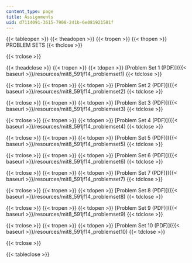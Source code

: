 ```yaml
---
content_type: page
title: Assignments
uid: d7114091-3615-7908-241b-6e081921581f
---
```


{{< tableopen >}}
{{< theadopen >}}
{{< tropen >}}
{{< thopen >}}
PROBLEM SETS
{{< thclose >}}

{{< trclose >}}

{{< theadclose >}}
{{< tropen >}}
{{< tdopen >}}
[Problem Set 1 (PDF)]({{< baseurl >}}/resources/mit8_591jf14_problemset1)
{{< tdclose >}}

{{< trclose >}}
{{< tropen >}}
{{< tdopen >}}
[Problem Set 2 (PDF)]({{< baseurl >}}/resources/mit8_591jf14_problemset2)
{{< tdclose >}}

{{< trclose >}}
{{< tropen >}}
{{< tdopen >}}
[Problem Set 3 (PDF)]({{< baseurl >}}/resources/mit8_591jf14_problemset3)
{{< tdclose >}}

{{< trclose >}}
{{< tropen >}}
{{< tdopen >}}
[Problem Set 4 (PDF)]({{< baseurl >}}/resources/mit8_591jf14_problemset4)
{{< tdclose >}}

{{< trclose >}}
{{< tropen >}}
{{< tdopen >}}
[Problem Set 5 (PDF)]({{< baseurl >}}/resources/mit8_591jf14_problemset5)
{{< tdclose >}}

{{< trclose >}}
{{< tropen >}}
{{< tdopen >}}
[Problem Set 6 (PDF)]({{< baseurl >}}/resources/mit8_591jf14_problemset6)
{{< tdclose >}}

{{< trclose >}}
{{< tropen >}}
{{< tdopen >}}
[Problem Set 7 (PDF)]({{< baseurl >}}/resources/mit8_591jf14_problemset7)
{{< tdclose >}}

{{< trclose >}}
{{< tropen >}}
{{< tdopen >}}
[Problem Set 8 (PDF)]({{< baseurl >}}/resources/mit8_591jf14_problemset8)
{{< tdclose >}}

{{< trclose >}}
{{< tropen >}}
{{< tdopen >}}
[Problem Set 9 (PDF)]({{< baseurl >}}/resources/mit8_591jf14_problemset9)
{{< tdclose >}}

{{< trclose >}}
{{< tropen >}}
{{< tdopen >}}
[Problem Set 10 (PDF)]({{< baseurl >}}/resources/mit8_591jf14_problemset10)
{{< tdclose >}}

{{< trclose >}}

{{< tableclose >}}